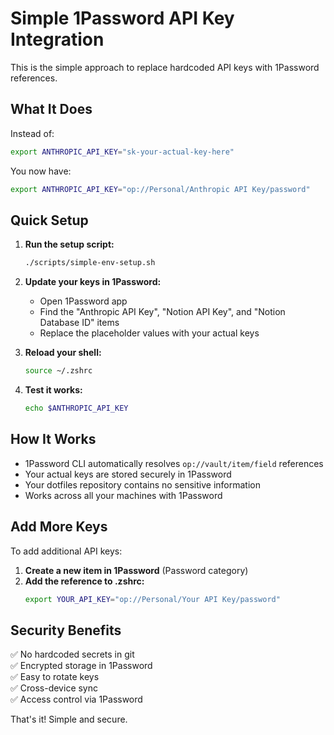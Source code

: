 # Simple 1Password API Key Integration

This is the simple approach to replace hardcoded API keys with 1Password references.

## What It Does

Instead of:
```bash
export ANTHROPIC_API_KEY="sk-your-actual-key-here"
```

You now have:
```bash
export ANTHROPIC_API_KEY="op://Personal/Anthropic API Key/password"
```

## Quick Setup

1. **Run the setup script:**
   ```bash
   ./scripts/simple-env-setup.sh
   ```

2. **Update your keys in 1Password:**
   - Open 1Password app
   - Find the "Anthropic API Key", "Notion API Key", and "Notion Database ID" items
   - Replace the placeholder values with your actual keys

3. **Reload your shell:**
   ```bash
   source ~/.zshrc
   ```

4. **Test it works:**
   ```bash
   echo $ANTHROPIC_API_KEY
   ```

## How It Works

- 1Password CLI automatically resolves `op://vault/item/field` references
- Your actual keys are stored securely in 1Password
- Your dotfiles repository contains no sensitive information
- Works across all your machines with 1Password

## Add More Keys

To add additional API keys:

1. **Create a new item in 1Password** (Password category)
2. **Add the reference to .zshrc:**
   ```bash
   export YOUR_API_KEY="op://Personal/Your API Key/password"
   ```

## Security Benefits

✅ No hardcoded secrets in git  
✅ Encrypted storage in 1Password  
✅ Easy to rotate keys  
✅ Cross-device sync  
✅ Access control via 1Password  

That's it! Simple and secure.
